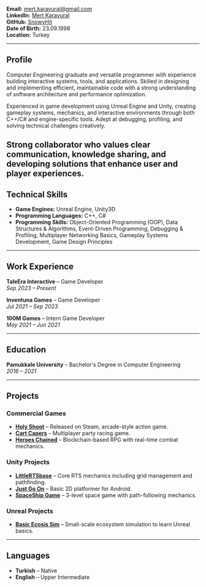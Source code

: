 **Email:** mert.karavural@gmail.com  
**LinkedIn:** [Mert Karavural](https://www.linkedin.com/in/mert-karavural-0ba823206/)  
**GitHub:** [SnowyHit](https://github.com/SnowyHit)  
**Date of Birth:** 23.09.1998  
**Location:** Turkey  

---

## Profile
Computer Engineering graduate and versatile programmer with experience building interactive systems, tools, and applications. Skilled in designing and implementing efficient, maintainable code with a strong understanding of software architecture and performance optimization.

Experienced in game development using Unreal Engine and Unity, creating gameplay systems, mechanics, and interactive environments through both C++/C# and engine-specific tools. Adept at debugging, profiling, and solving technical challenges creatively.

Strong collaborator who values clear communication, knowledge sharing, and developing solutions that enhance user and player experiences.
---

## Technical Skills
- **Game Engines:** Unreal Engine, Unity3D  
- **Programming Languages:** C++, C#  
- **Programming Skills:** Object-Oriented Programming (OOP), Data Structures & Algorithms, Event-Driven Programming, Debugging & Profiling, Multiplayer Networking Basics, Gameplay Systems Development, Game Design Principles

---

## Work Experience
**TaleEra Interactive** – Game Developer  
*Sep 2023 – Present*  

**Inventuna Games** – Game Developer  
*Jul 2021 – Sep 2023*  

**100M Games** – Intern Game Developer  
*May 2021 – Jun 2021*  

---

## Education
**Pamukkale University** – Bachelor's Degree in Computer Engineering  
*2016 – 2021*  

---

## Projects

### Commercial Games
- [**Holy Shoot**](https://store.steampowered.com/app/2881660/Holy_Shoot/) – Released on Steam, arcade-style action game.  
- [**Cart Capers**](https://store.steampowered.com/app/3582170/Cart_Capers/) – Multiplayer party racing game.  
- [**Heroes Chained**](https://heroeschained.com/) – Blockchain-based RPG with real-time combat mechanics.

### Unity Projects
- [**LittleRTSbase**](https://github.com/SnowyHit/LittleRTS) – Core RTS mechanics including grid management and pathfinding.  
- [**Just Go On**](https://github.com/SnowyHit/Just-Go-On) – Basic 2D platformer for Android.  
- [**SpaceShip Game**](https://github.com/SnowyHit/SpaceShip) – 3-level space game with path-following mechanics.

### Unreal Projects
- [**Basic Ecosis Sim**](https://github.com/SnowyHit/EcosisSim) – Small-scale ecosystem simulation to learn Unreal basics.

---

## Languages
- **Turkish** – Native  
- **English** – Upper Intermediate  
